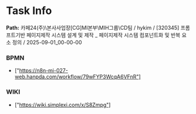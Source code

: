 # Task Info

**Path:** 카페24(주)\본사사업장\[CG]MI본부\MIH그룹\CD팀 / hykim / [320345] 프롬프트기반 페이지제작 시스템 설계 및 제작 _ 페이지제작 시스템 컴포넌트화 및 반복 요소 정의 / 2025-09-01_00-00-00

### BPMN
- ["https://n8n-mi-027-web.hanpda.com/workflow/79wFYP3WcqA6VFnR"]

### WIKI
- ["https://wiki.simplexi.com/x/S8Zmpg"]

